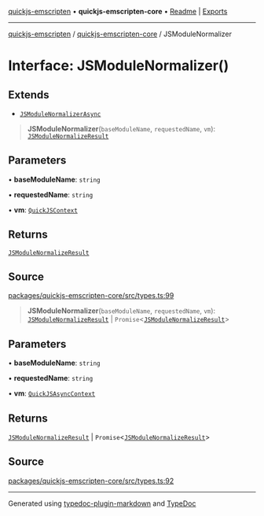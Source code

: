 [quickjs-emscripten](../../packages.md) • **quickjs-emscripten-core** • [Readme](../README.md) \| [Exports](../exports.md)

***

[quickjs-emscripten](../../packages.md) / [quickjs-emscripten-core](../exports.md) / JSModuleNormalizer

# Interface: JSModuleNormalizer()

## Extends

- [`JSModuleNormalizerAsync`](JSModuleNormalizerAsync.md)

> **JSModuleNormalizer**(`baseModuleName`, `requestedName`, `vm`): [`JSModuleNormalizeResult`](../exports.md#jsmodulenormalizeresult)

## Parameters

• **baseModuleName**: `string`

• **requestedName**: `string`

• **vm**: [`QuickJSContext`](../classes/QuickJSContext.md)

## Returns

[`JSModuleNormalizeResult`](../exports.md#jsmodulenormalizeresult)

## Source

[packages/quickjs-emscripten-core/src/types.ts:99](https://github.com/justjake/quickjs-emscripten/blob/main/packages/quickjs-emscripten-core/src/types.ts#L99)

> **JSModuleNormalizer**(`baseModuleName`, `requestedName`, `vm`): [`JSModuleNormalizeResult`](../exports.md#jsmodulenormalizeresult) \| `Promise`\<[`JSModuleNormalizeResult`](../exports.md#jsmodulenormalizeresult)\>

## Parameters

• **baseModuleName**: `string`

• **requestedName**: `string`

• **vm**: [`QuickJSAsyncContext`](../classes/QuickJSAsyncContext.md)

## Returns

[`JSModuleNormalizeResult`](../exports.md#jsmodulenormalizeresult) \| `Promise`\<[`JSModuleNormalizeResult`](../exports.md#jsmodulenormalizeresult)\>

## Source

[packages/quickjs-emscripten-core/src/types.ts:92](https://github.com/justjake/quickjs-emscripten/blob/main/packages/quickjs-emscripten-core/src/types.ts#L92)

***

Generated using [typedoc-plugin-markdown](https://www.npmjs.com/package/typedoc-plugin-markdown) and [TypeDoc](https://typedoc.org/)
